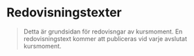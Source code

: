 ---
---
# Redovisningstexter


> Detta är grundsidan för redovisngar av kursmoment. En redovisningstext kommer att publiceras vid varje avslutat kursmoment.
